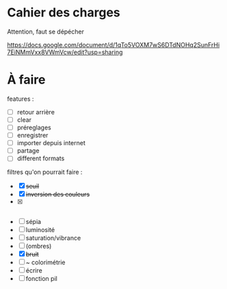 # Cahier des charges
Attention, faut se dépécher

https://docs.google.com/document/d/1qTo5VOXM7wS6DTdNOHq2SunFrHi7EiNMmVxx8VWmVcw/edit?usp=sharing

# À faire

features :
 - [ ] retour arrière
 - [ ] clear
 - [ ] préreglages
 - [ ] enregistrer
 - [ ] importer depuis internet
 - [ ] partage
 - [ ] different  formats
 
 filtres qu'on pourrait faire :
 - [x] ~~seuil~~
 - [x] ~~inversion des couleurs~~
 - [x] ~~~~noir et blanc~~
 - [ ] sépia
 - [ ] luminosité
 - [ ] saturation/vibrance
 - [ ] (ombres)
 - [x] ~~bruit~~
 - [ ] ~ colorimétrie
 - [ ] écrire
 - [ ] fonction pil
